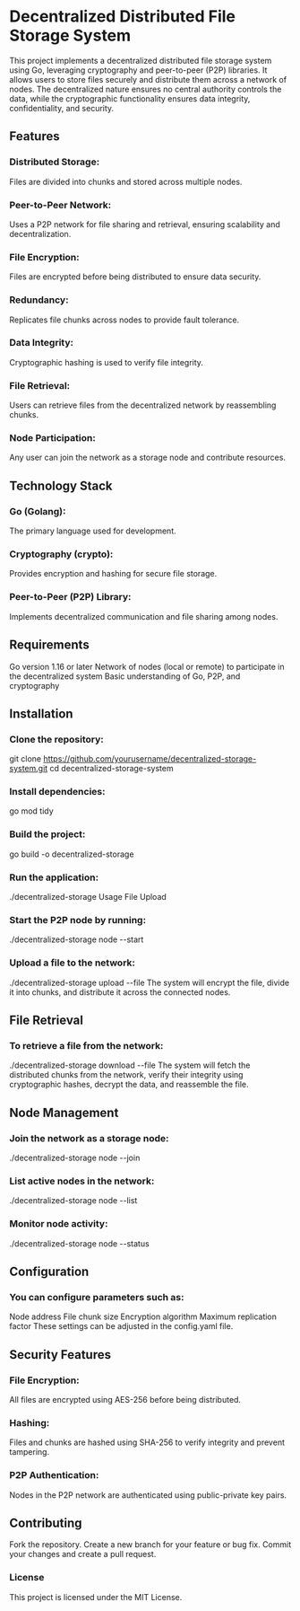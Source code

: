 # Decentralized Distributed File Storage System
This project implements a decentralized distributed file storage system using Go, leveraging cryptography and peer-to-peer (P2P) libraries. It allows users to store files securely and distribute them across a network of nodes. The decentralized nature ensures no central authority controls the data, while the cryptographic functionality ensures data integrity, confidentiality, and security.

## Features
### Distributed Storage: 
Files are divided into chunks and stored across multiple nodes.
### Peer-to-Peer Network:
Uses a P2P network for file sharing and retrieval, ensuring scalability and decentralization.
### File Encryption: 
Files are encrypted before being distributed to ensure data security.
### Redundancy: 
Replicates file chunks across nodes to provide fault tolerance.
### Data Integrity: 
Cryptographic hashing is used to verify file integrity.
### File Retrieval: 
Users can retrieve files from the decentralized network by reassembling chunks.
### Node Participation:
Any user can join the network as a storage node and contribute resources.
## Technology Stack
### Go (Golang): 
The primary language used for development.
### Cryptography (crypto): 
Provides encryption and hashing for secure file storage.
### Peer-to-Peer (P2P) Library: 
Implements decentralized communication and file sharing among nodes.
## Requirements
Go version 1.16 or later
Network of nodes (local or remote) to participate in the decentralized system
Basic understanding of Go, P2P, and cryptography
## Installation
### Clone the repository:

git clone https://github.com/yourusername/decentralized-storage-system.git
cd decentralized-storage-system
### Install dependencies:

go mod tidy
### Build the project:

go build -o decentralized-storage
### Run the application:

./decentralized-storage
Usage
File Upload
### Start the P2P node by running:

./decentralized-storage node --start
### Upload a file to the network:

./decentralized-storage upload --file <path-to-your-file>
The system will encrypt the file, divide it into chunks, and distribute it across the connected nodes.

## File Retrieval
### To retrieve a file from the network:

./decentralized-storage download --file <file-id>
The system will fetch the distributed chunks from the network, verify their integrity using cryptographic hashes, decrypt the data, and reassemble the file.

## Node Management
### Join the network as a storage node:

./decentralized-storage node --join
### List active nodes in the network:

./decentralized-storage node --list
### Monitor node activity:

./decentralized-storage node --status
## Configuration
### You can configure parameters such as:

Node address
File chunk size
Encryption algorithm
Maximum replication factor
These settings can be adjusted in the config.yaml file.

## Security Features
### File Encryption:
All files are encrypted using AES-256 before being distributed.
### Hashing:
Files and chunks are hashed using SHA-256 to verify integrity and prevent tampering.
### P2P Authentication: 
Nodes in the P2P network are authenticated using public-private key pairs.
## Contributing
Fork the repository.
Create a new branch for your feature or bug fix.
Commit your changes and create a pull request.
### License
This project is licensed under the MIT License.
